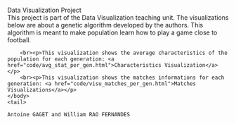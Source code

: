 <html lang="en">
	<head>
		<br>Data Visualization Project
	</head>
	<body><br>
	This project is part of the Data Visualization teaching unit. 
	The visualizations below are about a genetic algorithm developed by the authors. This algorithm is meant to make population learn how to play a game close to football.
	
		<br><p>This visualization shows the average characteristics of the population for each generation: <a href="code/avg_stat_per_gen.html">Characteristics Visualization</a></p>
		<br><p>This visualization shows the matches informations for each generation: <a href="code/visu_matches_per_gen.html">Matches Visualizations</a></p>
	</body>
	<tail>

	Antoine GAGET and William RAO FERNANDES


